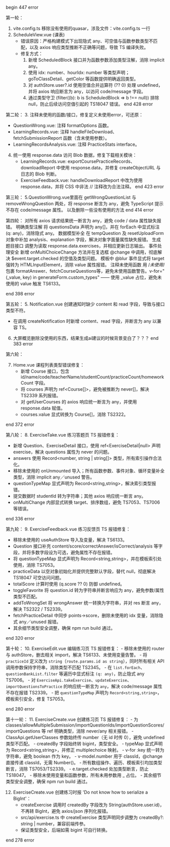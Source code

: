 begin 447 error

第一轮：
1. vite.config.ts  移除没有使用的quasar，涉及文件：vite.config.ts 一行
2. ScheduleView.vue  (课表)
   - 错误原因：严格构建模式下出现隐式 any、可空值与函数参数类型不匹配，以及 axios 响应类型推断不正确等问题，导致 TS 编译失败。  
   - 修复方式：
     1. 新增 ScheduledBlock 接口并为函数参数添加类型注解，消除 implicit any。  
     2. 使用 idx: number、hourIdx: number 等类型声明；goToClassDetail、getColor 等函数提供明确返回类型。  
     3. 对 authStore.user?.id 使用空值合并运算符 (?? 0) 处理 undefined，并将 axios 响应断言为 any，以访问 code/message 字段。  
     4. 通过类型守卫 (filter((b): b is ScheduledBlock => b !== null)) 排除 null，防止后续访问空值引起的 TS18047 错误。
end 428 error

第二轮：
3. 注释未使用的函数/接口，修复定义未使用error，可还原：
   - QuestionWrong.vue: 注释 formatOptions 函数。
   - LearningRecords.vue: 注释 handleFileDownload、fetchSubmissionReport 函数（含未使用参数）。
   - LearningRecordsAnalysis.vue: 注释 PracticeStats interface。
4. 统一使用 response.data 访问 Blob 数据，修复下载相关模块：
   - LearningRecords.vue: exportCoursePracticeRecords、downloadReport 中使用 response.data，并修复 createObjectURL 与日志的 Blob 判断。 
   - ExerciseFeedback.vue: handleDownloadReport 中改为使用 response.data，并将 CSS 中非法 // 注释改为合法注释。
end 423 error

第三轮：
5.QuestionWrong.vue里面在 getWrongQuestionList 与 removeWrongQuestion 两处，将 response 断言为 any，避免 TypeScript 提示不存在 code/message 属性。
以及删除一些没有使用的方法
end 414 error

第四轮：
对所有 axios 请求结果统一断言为 any，避免 code / data 属性缺失报错。
明确类型注解
将 questionsData 声明为 any[]，并在 forEach 中显式标注 (q: any)，消除隐式 any。
数据模型补全
在 tempQuestion 及 resetUploadForm 对象中补加 analysis、explanation 字段，解决对象字面量属性缺失报错。
生成题目接口
调整为读取 response.data.exercises，并相应更新日志输出。
事件处理安全
新增 onMultiChoiceChange 方法并在复选框 @change 中调用，彻底解决 $event.target.checked 的空值及类型问题。
模板中 @blur 事件显式将 target 强转为 HTMLInputElement，消除 value 属性报错。
注释未使用函数
用 /*未使用*/ 包裹 formatAnswer、fetchCourseQuestions等，避免未使用函数警告。v-for="(_value, key) in generateForm.custom_types" —— 使用 _value 占位，避免未使用的 value 触发 TS6133。

end 398 error

第五轮：
5. Notification.vue 创建通知时缺少 content 和 read 字段，导致与接口类型不符。
   - 在调用 createNotification 时新增 content、read 字段，并断言为 any 以兼容 TS。

6. 大屏概览删除没使用的东西，结果生成ai建议的时候背景变白了？？？
end 383 error

第六轮：

7. Home.vue 课程列表类型错误修复：
   - 新增 Course 接口，包含 id/name/code/teacherName/studentCount/practiceCount/homeworkCount 字段。
   - 将 courses 声明为 ref<Course[]>，避免被推断为 never[]，解决 TS2339 系列报错。
   - 对 getUserCourses 的 axios 响应统一断言为 any，并使用 response.data 赋值。
   - courses.value 显式转换为 Course[]，消除 TS2322。

end 372 error

第八轮：
8. ExerciseTake.vue 练习答题页 TS 报错修复：
   - 新增 Question、ExerciseDetail 接口，使用 ref<ExerciseDetail|null> 声明 exercise，解决 questions 属性为 never 的问题。
   - answers 使用 Record<number, string | string[]> 类型，所有索引操作合法化。
   - 移除未使用的 onUnmounted 导入；所有函数参数、事件对象、循环变量补全类型，消除 implicit any／unused 警告。
   - questionTypeMap 显式声明为 Record<string,string>，解决索引类型报错。
   - 提交数据时 studentId 转为字符串；其他 axios 响应统一断言 any。
   - onMultiChange 内部显式转换 target、排序数组，避免 TS7053、TS7006 等错误。

end 336 error

第九轮：
9. ExerciseFeedback.vue 练习反馈页 TS 报错修复：
   - 移除未使用的 useAuthStore 导入及变量，解决 TS6133。
   - Question 接口补充 content/score/correctAnswer/isCorrect/analysis 等字段，并将多数字段设为可选，避免属性不存在报错。
   - 将 questionTypeMap 显式声明为 Record<string,string>，并在模板索引处使用，消除 TS7053。
   - practiceData 以空对象初始化并提供完整默认字段，替代 null，彻底解决 TS18047 可空访问问题。
   - totalScore 计算时使用 (q.score ?? 0) 防御 undefined。
   - toggleFavorite 将 question.id 转为字符串并断言响应为 any，避免参数/属性类型不匹配。
   - addToWrongSet 将 wrongAnswer 统一转换为字符串，并对 res 断言 any，解决 TS2322 / TS2339。
   - fetchPracticeDetail 中同步 points→score，删除未使用的 idx 变量，消除隐式 any／unused 报错。
   - 其余细节类型安全调整，确保 npm run build 通过。

end 320 error

第十轮：
10. ExerciseEdit.vue 编辑练习页 TS 报错修复：
    - 移除未使用的 router 与 authStore，删去相关 import，解决 TS6133、未使用变量告警。
    - 将 `practiceId` 定义改为 `string`（`route.params.id as string`），同时所有相关 API 调用参数保持字符串，消除类型不匹配 TS2345。
    - 在 `list.forEach`、`questionBankList.filter` 等遍历中显式标注 `(q: any)`，防止隐式 any TS7006。
    - 对 `ExerciseApi.takeExercise`、`updateExercise`、`importQuestionsToPractice` 的响应统一断言为 `any`，解决 code/message 属性不存在报错 TS2339。
    - 把 `questionTypeMap` 声明为 `Record<string,string>`，模板索引安全，修复 TS7053。

end 280 error

第十一轮：
11. ExerciseCreate.vue 创建练习页 TS 报错修复：
    - 为 classes/allowMultipleSubmission/importQuestionIds/importQuestionScores/importQuestions 等 ref 明确类型，消除 never/any 相关报错。
    - ClassApi.getUserClasses 参数始终传 number（无 id 时传 0），避免 undefined 类型不匹配。
    - createdBy 字段始终转 bigint，类型安全。
    - typeMap 显式声明为 Record<string,string>，并修正 multiplechoice 映射。
    - v-for :key 统一转为字符串，避免 boolean 作为 key。
    - v-model.number 用于 classId，@change 直接传递 classId，无需 Number()。
    - 所有数组操作、遍历、模板索引均加类型断言，消除 TS7053/TS2339。
    - e.target.checked 处加类型断言，防止 TS18047。
    - 移除未使用变量和函数参数，所有未用参数用 _ 占位。
    - 其余细节类型安全调整，确保 npm run build 通过。

12. ExerciseCreate.vue 创建练习时报 'Do not know how to serialize a BigInt'：
    - createExercise 调用时 createdBy 字段改为 String(authStore.user.id)，不再转 BigInt，避免 axios/json 序列化报错。
    - src/api/exercise.ts 中 createExercise 类型声明同步调整为 createdBy?: string | number，兼容前端传参。
    - 保证类型安全，后端如需 bigint 可自行转换。

end 278 error





